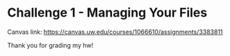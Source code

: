# Challenge 1 - Managing Your Files

Canvas link: https://canvas.uw.edu/courses/1066610/assignments/3383811

Thank you for grading my hw!

